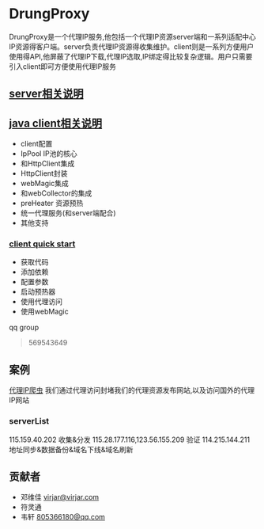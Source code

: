 # DrungProxy
DrungProxy是一个代理IP服务,他包括一个代理IP资源server端和一系列适配中心IP资源得客户端。server负责代理IP资源得收集维护。client则是一系列方便用户使用得API,他屏蔽了代理IP下载,代理IP选取,IP绑定得比较复杂逻辑。用户只需要引入client即可方便使用代理IP服务

## [server相关说明](./doc/server.md )

## [java client相关说明](./doc/client.md)
- client配置
- IpPool IP池的核心
- 和HttpClient集成
- HttpClient封装
- webMagic集成
- 和webCollector的集成
- preHeater 资源预热
- 统一代理服务(和server端配合)
- 其他支持

### [client quick start](./doc/client_quick_start.md)
- 获取代码
- 添加依赖
- 配置参数
- 启动预热器
- 使用代理访问
- 使用webMagic


qq group 
> 569543649

## 案例
[代理IP爬虫](http://115.159.40.202:8080/#/index) 我们通过代理访问封堵我们的代理资源发布网站,以及访问国外的代理IP网站

### serverList
115.159.40.202 收集&分发
115.28.177.116,123.56.155.209 验证
114.215.144.211 地址同步&数据备份&域名下线&域名刷新

## 贡献者
- 邓维佳 virjar@virjar.com
- 符灵通 
- 韦轩 805366180@qq.com